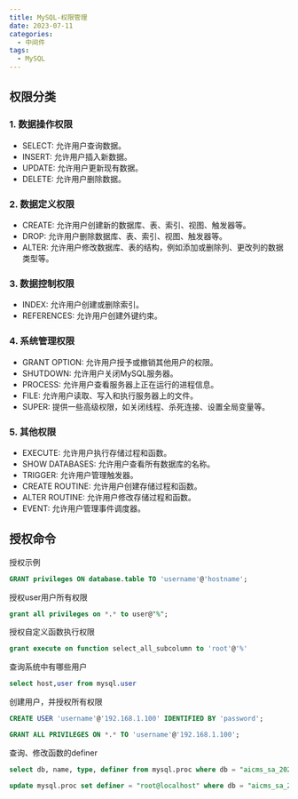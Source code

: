 ```yaml
---
title: MySQL-权限管理
date: 2023-07-11
categories:
  - 中间件
tags:
  - MySQL
---
```


## 权限分类

### 1. 数据操作权限

* SELECT: 允许用户查询数据。
* INSERT: 允许用户插入新数据。
* UPDATE: 允许用户更新现有数据。
* DELETE: 允许用户删除数据。

### 2. 数据定义权限

* CREATE: 允许用户创建新的数据库、表、索引、视图、触发器等。
* DROP: 允许用户删除数据库、表、索引、视图、触发器等。
* ALTER: 允许用户修改数据库、表的结构，例如添加或删除列、更改列的数据类型等。

### 3. 数据控制权限

* INDEX: 允许用户创建或删除索引。
* REFERENCES: 允许用户创建外键约束。


### 4. 系统管理权限

* GRANT OPTION: 允许用户授予或撤销其他用户的权限。
* SHUTDOWN: 允许用户关闭MySQL服务器。
* PROCESS: 允许用户查看服务器上正在运行的进程信息。
* FILE: 允许用户读取、写入和执行服务器上的文件。
* SUPER: 提供一些高级权限，如关闭线程、杀死连接、设置全局变量等。

### 5. 其他权限
* EXECUTE: 允许用户执行存储过程和函数。
* SHOW DATABASES: 允许用户查看所有数据库的名称。
* TRIGGER: 允许用户管理触发器。
* CREATE ROUTINE: 允许用户创建存储过程和函数。
* ALTER ROUTINE: 允许用户修改存储过程和函数。
* EVENT: 允许用户管理事件调度器。


## 授权命令

授权示例

```sql
GRANT privileges ON database.table TO 'username'@'hostname';
```

授权user用户所有权限

```sql
grant all privileges on *.* to user@"%";
```

授权自定义函数执行权限

```sql
grant execute on function select_all_subcolumn to 'root'@'%'
```

查询系统中有哪些用户
```sql
select host,user from mysql.user
```

创建用户，并授权所有权限

```sql
CREATE USER 'username'@'192.168.1.100' IDENTIFIED BY 'password';

GRANT ALL PRIVILEGES ON *.* TO 'username'@'192.168.1.100';
```


查询、修改函数的definer
```sql
select db, name, type, definer from mysql.proc where db = "aicms_sa_20210425" and name = "select_all_parentcolumn";

update mysql.proc set definer = "root@localhost" where db = "aicms_sa_20210425" and name = "select_all_parentcolumn";
```

